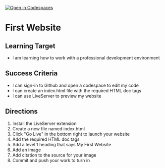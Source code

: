 [![Open in Codespaces](https://classroom.github.com/assets/launch-codespace-2972f46106e565e64193e422d61a12cf1da4916b45550586e14ef0a7c637dd04.svg)](https://classroom.github.com/open-in-codespaces?assignment_repo_id=17889154)
# First Website
## Learning Target
- I am learning how to work with a professional development environment

## Success Criteria
- I can sign-in to Github and open a codespace to edit my code
- I can create an index.html file with the required HTML doc tags
- I can use LiveServer to preview my website

## Directions
1. Install the LiveServer extension
2. Create a new file named index.html
3. Click "Go Live" in the bottom right to launch your website
4. Add the required HTML doc tags
5. Add a level 1 heading that says My First Website
6. Add an image
7. Add citation to the source for your image
8. Commit and push your work to turn in

